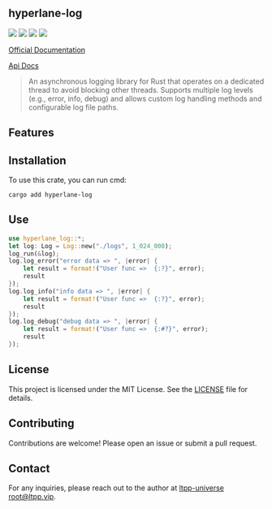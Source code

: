 ## hyperlane-log

[![](https://img.shields.io/crates/v/hyperlane-log.svg)](https://crates.io/crates/hyperlane-log)
[![](https://docs.rs/hyperlane-log/badge.svg)](https://docs.rs/hyperlane-log)
[![](https://img.shields.io/crates/l/hyperlane-log.svg)](./LICENSE)
[![](https://github.com/ltpp-universe/hyperlane-log/workflows/Rust/badge.svg)](https://github.com/ltpp-universe/hyperlane-log/actions?query=workflow:Rust)

[Official Documentation](https://docs.ltpp.vip/hyperlane-log/)

[Api Docs](https://docs.rs/hyperlane-log/latest/hyperlane_log/)

> An asynchronous logging library for Rust that operates on a dedicated thread to avoid blocking other threads. Supports multiple log levels (e.g., error, info, debug) and allows custom log handling methods and configurable log file paths.

## Features

## Installation

To use this crate, you can run cmd:

```shell
cargo add hyperlane-log
```

## Use

```rust
use hyperlane_log::*;
let log: Log = Log::new("./logs", 1_024_000);
log_run(&log);
log.log_error("error data => ", |error| {
    let result = format!("User func =>  {:?}", error);
    result
});
log.log_info("info data => ", |error| {
    let result = format!("User func =>  {:?}", error);
    result
});
log.log_debug("debug data => ", |error| {
    let result = format!("User func =>  {:#?}", error);
    result
});
```

## License

This project is licensed under the MIT License. See the [LICENSE](LICENSE) file for details.

## Contributing

Contributions are welcome! Please open an issue or submit a pull request.

## Contact

For any inquiries, please reach out to the author at [ltpp-universe <root@ltpp.vip>](mailto:root@ltpp.vip).
